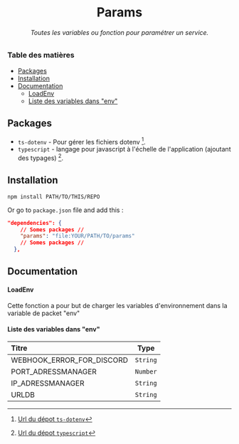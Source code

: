 <div align="center">
  <h1>Params</h1>
  <h6>Toutes les variables ou fonction pour paramétrer un service.</h6>
</div>

### Table des matières
- [Packages](#packages)
- [Installation](#installation)
- [Documentation](#documentation)
    - [LoadEnv](#loadenv)
    - [Liste des variables dans "env"](#liste-des-variables-dans-env)


## Packages

- `ts-dotenv` - Pour gérer les fichiers dotenv [^1].
- `typescript` - langage pour javascript à l'échelle de l'application (ajoutant des typages) [^2].

## Installation

```shell
npm install PATH/TO/THIS/REPO
```

Or go to `package.json` file and add this :

```json
"dependencies": {
    // Somes packages //
    "params": "file:YOUR/PATH/TO/params"
    // Somes packages //
  },
```

## Documentation

#### LoadEnv
Cette fonction a pour but de charger les variables d'environnement dans la variable de packet "env"

#### Liste des variables dans "env"
| Titre                     | Type     |
|:--------------------------|:--------:|
| WEBHOOK_ERROR_FOR_DISCORD | `String` |
| PORT_ADRESSMANAGER        | `Number` |
| IP_ADRESSMANAGER          | `String` |
| URLDB                     | `String` |

[^1]: [Url du dépot `ts-dotenv`](https://www.npmjs.com/package/ts-dotenv)
[^2]: [Url du dépot `typescript`](https://www.npmjs.com/package/typescript)